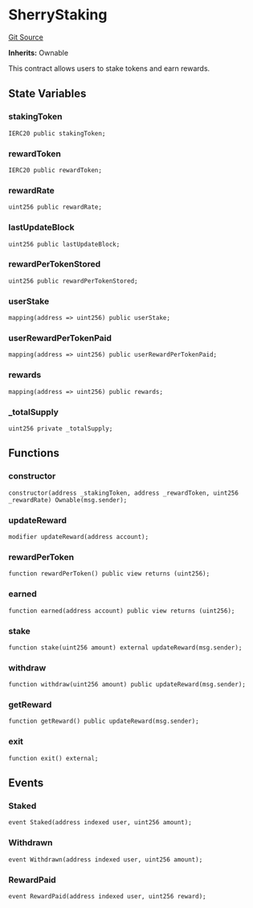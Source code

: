 # SherryStaking
[Git Source](https://github.com-smastropiero/SherryLabs/sherry-contracts/blob/ac3659d9daf69f5807477dfb4ad35c396dc00c1f/contracts/examples/wormhole/SherryStaking.sol)

**Inherits:**
Ownable

This contract allows users to stake tokens and earn rewards.


## State Variables
### stakingToken

```solidity
IERC20 public stakingToken;
```


### rewardToken

```solidity
IERC20 public rewardToken;
```


### rewardRate

```solidity
uint256 public rewardRate;
```


### lastUpdateBlock

```solidity
uint256 public lastUpdateBlock;
```


### rewardPerTokenStored

```solidity
uint256 public rewardPerTokenStored;
```


### userStake

```solidity
mapping(address => uint256) public userStake;
```


### userRewardPerTokenPaid

```solidity
mapping(address => uint256) public userRewardPerTokenPaid;
```


### rewards

```solidity
mapping(address => uint256) public rewards;
```


### _totalSupply

```solidity
uint256 private _totalSupply;
```


## Functions
### constructor


```solidity
constructor(address _stakingToken, address _rewardToken, uint256 _rewardRate) Ownable(msg.sender);
```

### updateReward


```solidity
modifier updateReward(address account);
```

### rewardPerToken


```solidity
function rewardPerToken() public view returns (uint256);
```

### earned


```solidity
function earned(address account) public view returns (uint256);
```

### stake


```solidity
function stake(uint256 amount) external updateReward(msg.sender);
```

### withdraw


```solidity
function withdraw(uint256 amount) public updateReward(msg.sender);
```

### getReward


```solidity
function getReward() public updateReward(msg.sender);
```

### exit


```solidity
function exit() external;
```

## Events
### Staked

```solidity
event Staked(address indexed user, uint256 amount);
```

### Withdrawn

```solidity
event Withdrawn(address indexed user, uint256 amount);
```

### RewardPaid

```solidity
event RewardPaid(address indexed user, uint256 reward);
```

